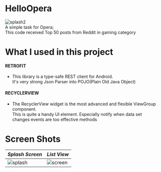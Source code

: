 # HelloOpera
![splash2](https://cloud.githubusercontent.com/assets/11025374/24480685/5a0c76be-14ee-11e7-9be5-4cf1101af4bb.png)  
A simple task for Opera;  
This code received Top 50 posts from Reddit in gaming category  



# What I used in this project

#### **RETROFIT**
* This library is a type-safe REST client for Android.  
It's very strong Json Parser into POJO(Plain Old Java Object)

#### **RECYCLERVIEW**
* The RecyclerView widget is  the most advanced and flexible ViewGroup component.  
This is quite a handy UI element. Especially notify when data set changes events are too effective methods



#	Screen Shots 

| *Splash Screen*      | *List View* |
| --------- | -----|
| ![splash](https://cloud.githubusercontent.com/assets/11025374/24480827/31f23906-14ef-11e7-899e-51f86bc0e747.png)  | ![screen](https://cloud.githubusercontent.com/assets/11025374/24480829/35891daa-14ef-11e7-839d-db2dba15e86d.png) |



